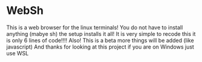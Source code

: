# WebSh
This is a web browser for the linux terminals! You do not have to install anything (mabye sh) the setup installs it all!
It is very simple to recode this it is only 6 lines of code!!!!
Also! This is a beta more things will be added (like javascript)
And thanks for looking at this project if you are on Windows just use WSL
